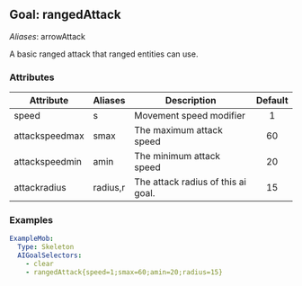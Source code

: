 Goal: rangedAttack
--------------

*Aliases*: arrowAttack

A basic ranged attack that ranged entities can use.

### Attributes

| Attribute      | Aliases  | Description                        | Default |
|----------------|----------|------------------------------------|:-------:|
| speed          | s        | Movement speed modifier            |    1    |
| attackspeedmax | smax     | The maximum attack speed           |   60    |
| attackspeedmin | amin     | The minimum attack speed           |   20    |
| attackradius   | radius,r | The attack radius of this ai goal. |   15    |


### Examples

```yaml
ExampleMob:
  Type: Skeleton
  AIGoalSelectors:
    - clear
    - rangedAttack{speed=1;smax=60;amin=20;radius=15}
```